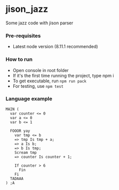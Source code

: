 # jison_jazz
Some jazz code with jison parser

### Pre-requisites
* Latest node version (8.11.1 recommended)

### How to run
* Open console in root folder
* If it's the first time running the project, type npm i 
* To get executable, run ```npm run pack``` 
* For testing, use ```npm test```

### Language example
```
MAIN (
  var counter <= 0
  var a <= 0
  var b <= 1

  FOOOR yay
    var tmp <= b
    => tmp Is tmp + a;
    => a Is b;
    => b Is tmp;
    Scream tmp
    => counter Is counter + 1;
    
    If counter > 6
      Fin
    Fi
  TADAAA
) ;A
```
